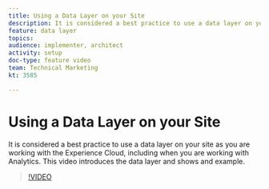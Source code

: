 ```yaml
---
title: Using a Data Layer on your Site
description: It is considered a best practice to use a data layer on your site as you are working with the Experience Cloud, including when you are working with Adobe Analytics. This video introduces the data layer and shows and example.
feature: data layer
topics: 
audience: implementer, architect
activity: setup
doc-type: feature video
team: Technical Marketing
kt: 3585

---
```


# Using a Data Layer on your Site

It is considered a best practice to use a data layer on your site as you are working with the Experience Cloud, including when you are working with Analytics. This video introduces the data layer and shows and example.

>[!VIDEO](https://video.tv.adobe.com/v/28775/?quality=12)
